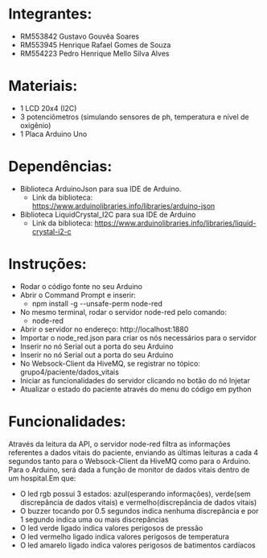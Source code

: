 # Integrantes:
- RM553842 Gustavo Gouvêa Soares
- RM553945 Henrique Rafael Gomes de Souza
- RM554223 Pedro Henrique Mello Silva Alves

# Materiais:
- 1 LCD 20x4 (I2C)
- 3 potenciômetros (simulando sensores de ph, temperatura e nível de oxigênio)
- 1 Placa Arduino Uno

# Dependências:
- Biblioteca ArduinoJson para sua IDE de Arduino.
  - Link da biblioteca: https://www.arduinolibraries.info/libraries/arduino-json
- Biblioteca LiquidCrystal_I2C para sua IDE de Arduino
  - Link da biblioteca: https://www.arduinolibraries.info/libraries/liquid-crystal-i2-c

# Instruções:
- Rodar o código fonte no seu Arduino
- Abrir o Command Prompt e inserir:
  - npm install -g --unsafe-perm node-red
- No mesmo terminal, rodar o servidor node-red pelo comando:
  - node-red
- Abrir o servidor no endereço: http://localhost:1880
- Importar o node_red.json para criar os nós necessários para o servidor
- Inserir no nó Serial out a porta do seu Arduino
- Inserir no nó Serial out a porta do seu Arduino
- No Websock-Client da HiveMQ, se registrar no tópico:
grupo4/paciente/dados_vitais
- Iniciar as funcionalidades do servidor clicando no botão do nó Injetar
- Atualizar o estado do paciente através do menu do código em python

# Funcionalidades:
Através da leitura da API, o servidor node-red filtra as informações referentes a dados vitais do paciente, enviando as últimas leituras a cada 4 segundos tanto para o Websock-Client da HiveMQ como para o Arduino.
Para o Arduino, será dada a função de monitor de dados vitais dentro de um hospital.Em que:
- O led rgb possui 3 estados: azul(esperando informações), verde(sem discrepância de dados vitais) e vermelho(discrepância de dados vitais)
- O buzzer tocando por 0.5 segundos indica nenhuma discrepância e por 1 segundo indica uma ou mais discrepâncias
- O led verde ligado indica valores perigosos de pressão
- O led vermelho ligado indica valores perigosos de temperatura
- O led amarelo ligado indica valores perigosos de batimentos cardíacos
